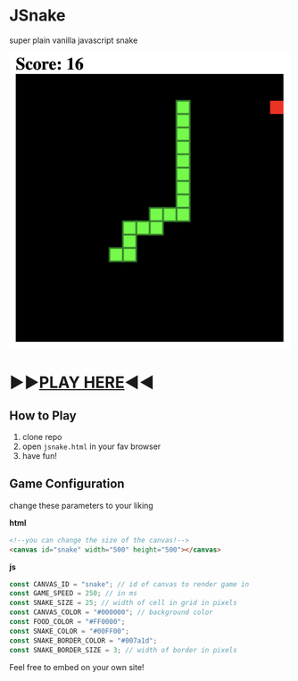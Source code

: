 # JSnake

super plain vanilla javascript snake

![demo](https://raw.githubusercontent.com/petabite/JSnake/master/jsnake.png)

# ▶️▶️[PLAY HERE](https://petabite.github.io/JSnake/jsnake.html)◀️◀️

## How to Play

1. clone repo
2. open `jsnake.html` in your fav browser
3. have fun!

## Game Configuration

change these parameters to your liking

**html**

```html
<!--you can change the size of the canvas!-->
<canvas id="snake" width="500" height="500"></canvas>
```

**js**

```javascript
const CANVAS_ID = "snake"; // id of canvas to render game in
const GAME_SPEED = 250; // in ms
const SNAKE_SIZE = 25; // width of cell in grid in pixels
const CANVAS_COLOR = "#000000"; // background color
const FOOD_COLOR = "#FF0000";
const SNAKE_COLOR = "#00FF00";
const SNAKE_BORDER_COLOR = "#007a1d";
const SNAKE_BORDER_SIZE = 3; // width of border in pixels
```

Feel free to embed on your own site!
